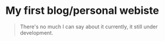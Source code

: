 # My first blog/personal webiste

> There's no much I can say about it currently, it still under development.

